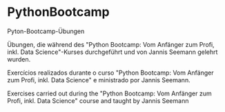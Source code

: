 # PythonBootcamp
Pyton-Bootcamp-Übungen

Übungen, die während des "Python Bootcamp: Vom Anfänger zum Profi, inkl. Data Science"-Kurses durchgeführt und von Jannis Seemann gelehrt wurden.

Exercícios realizados durante o curso "Python Bootcamp: Vom Anfänger zum Profi, inkl. Data Science" e ministrado por Jannis Seemann.

Exercises carried out during the "Python Bootcamp: Vom Anfänger zum Profi, inkl. Data Science" course and taught by Jannis Seemann
